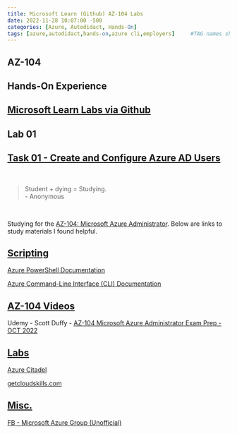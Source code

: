 ```yaml
---
title: Microsoft Learn (Github) AZ-104 Labs
date: 2022-11-28 10:07:00 -500
categories: [Azure, Autodidact, Hands-On]
tags: [azure,autodidact,hands-on,azure cli,employers]     #TAG names should always be lowercase
---
```


## AZ-104
## Hands-On Experience
## [Microsoft Learn Labs via Github](https://microsoftlearning.github.io/AZ-104-MicrosoftAzureAdministrator/)  
## Lab 01 

## [Task 01 - Create and Configure Azure AD Users](https://microsoftlearning.github.io/AZ-104-MicrosoftAzureAdministrator/Instructions/Labs/LAB_01-Manage_Azure_AD_Identities.html)

<br>

>Student + dying = Studying.<br>- Anonymous

<br>

Studying for the [AZ-104: Microsoft Azure Administrator](learn.microsoft.com/en-us/certifications/exams/az-104). Below are links to study materials I found helpful.

## <u>Scripting</u>

[Azure PowerShell Documentation](https://learn.microsoft.com/en-us/powershell/azure/?view=azps-9.2.0&viewFallbackFrom=azps-3.3.0)

[Azure Command-Line Interface (CLI) Documentation](https://learn.microsoft.com/en-us/cli/azure/?view=azure-cli-latest)

## <u>AZ-104 Videos</u>

Udemy - Scott Duffy - [AZ-104 Microsoft Azure Administrator Exam Prep - OCT 2022](https://www.udemy.com/course/70533-azure/)

## <u>Labs</u>

[Azure Citadel](https://www.azurecitadel.com/)

[getcloudskills.com](https://getcloudskills.com/)

## <u>Misc.</u>

[FB - Microsoft Azure Group (Unofficial)](https://www.facebook.com/groups/azureusergroupunofficial)